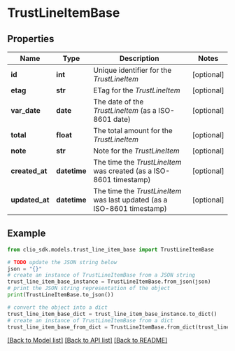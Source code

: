 # TrustLineItemBase


## Properties

Name | Type | Description | Notes
------------ | ------------- | ------------- | -------------
**id** | **int** | Unique identifier for the *TrustLineItem* | [optional] 
**etag** | **str** | ETag for the *TrustLineItem* | [optional] 
**var_date** | **date** | The date of the *TrustLineItem* (as a ISO-8601 date) | [optional] 
**total** | **float** | The total amount for the *TrustLineItem* | [optional] 
**note** | **str** | Note for the *TrustLineItem* | [optional] 
**created_at** | **datetime** | The time the *TrustLineItem* was created (as a ISO-8601 timestamp) | [optional] 
**updated_at** | **datetime** | The time the *TrustLineItem* was last updated (as a ISO-8601 timestamp) | [optional] 

## Example

```python
from clio_sdk.models.trust_line_item_base import TrustLineItemBase

# TODO update the JSON string below
json = "{}"
# create an instance of TrustLineItemBase from a JSON string
trust_line_item_base_instance = TrustLineItemBase.from_json(json)
# print the JSON string representation of the object
print(TrustLineItemBase.to_json())

# convert the object into a dict
trust_line_item_base_dict = trust_line_item_base_instance.to_dict()
# create an instance of TrustLineItemBase from a dict
trust_line_item_base_from_dict = TrustLineItemBase.from_dict(trust_line_item_base_dict)
```
[[Back to Model list]](../README.md#documentation-for-models) [[Back to API list]](../README.md#documentation-for-api-endpoints) [[Back to README]](../README.md)


